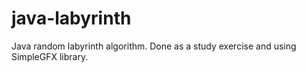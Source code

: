 # java-labyrinth
Java random labyrinth algorithm. Done as a study exercise and using SimpleGFX library.
